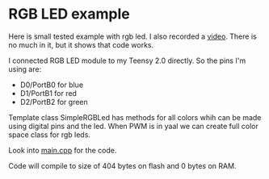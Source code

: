 # RGB LED example

Here is small tested example with rgb led. I also recorded a [video](http://youtu.be/Wlprih0-diM). There is no much in it, but it shows that code works.

I connected RGB LED module to my Teensy 2.0 directly. So the pins I'm using are:

 - D0/PortB0 for blue
 - D1/PortB1 for red
 - D2/PortB2 for green

Template class SimpleRGBLed has methods for all colors whih can be made using digital pins and the led. When PWM is in yaal we can create full color space class for rgb leds.

Look into [main.cpp](https://github.com/raphendyr/yaal/blob/master/examples/arduino_rgbled/main.cpp) for the code.

Code will compile to size of 404 bytes on flash and 0 bytes on RAM.
